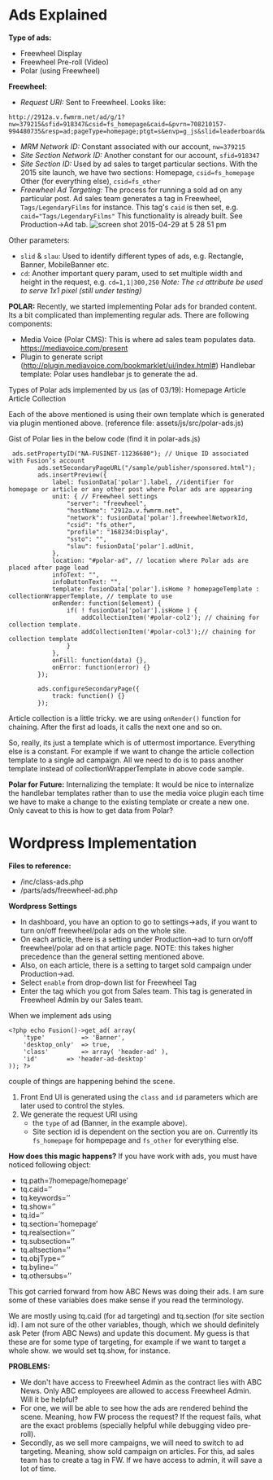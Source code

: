 # Ads Explained

**Type of ads:** 
* Freewheel Display
* Freewheel Pre-roll (Video)
* Polar (using Freewheel)

**Freewheel:**
* _Request URI:_ Sent to Freewheel. Looks like:
```
http://2912a.v.fwmrm.net/ad/g/1?nw=379215&sfid=918347&csid=fs_homepage&caid=&pvrn=708210157-994480735&resp=ad;pageType=homepage;ptgt=s&envp=g_js&slid=leaderboard&w=728&h=90&slau=Leaderboard%20728x90
```
* _MRM Network ID:_ Constant associated with our account, `nw=379215`
* _Site Section Network ID:_ Another constant for our account, `sfid=918347`
* _Site Section ID:_ Used by ad sales to target particular sections. With the 2015 site launch, we have two sections:
Homepage, `csid=fs_homepage`
Other (for everything else), `csid=fs_other`
* _Freewheel Ad Targeting:_ The process for running a sold ad on any particular post. Ad sales team generates a tag in Freewheel, `Tags/LegendaryFilms` for instance. This tag's `caid` is then set, e.g. `caid="Tags/LegendaryFilms"`
This functionality is already built. See Production->Ad tab. 
![screen shot 2015-04-29 at 5 28 51 pm](https://cloud.githubusercontent.com/assets/1636964/7401847/4b3614b4-ee95-11e4-961d-d2b11bc5e294.png)

Other parameters:
* `slid` & `slau`: Used to identify different types of ads, e.g. Rectangle, Banner, MobileBanner etc. 
* `cd`: Another important query param, used to set multiple width and height in the request, e.g. `cd=1,1|300,250`
_Note: The `cd` attribute be used to serve 1x1 pixel (still under testing)_

**POLAR:**
Recently, we started implementing Polar ads for branded content. Its a bit complicated than implementing regular ads. There are following components:
* Media Voice (Polar CMS): This is where ad sales team populates data. 
https://mediavoice.com/present
* Plugin to generate script (http://plugin.mediavoice.com/bookmarklet/ui/index.html#)
Handlebar template: Polar uses handlebar js to generate the ad. 

Types of Polar ads implemented by us (as of 03/19): 
Homepage 
Article
Article Collection

Each of the above mentioned is using their own template which is generated via plugin mentioned above. (reference file: assets/js/src/polar-ads.js)



Gist of Polar lies in the below code (find it in polar-ads.js)
```
 ads.setPropertyID("NA-FUSINET-11236680"); // Unique ID associated with Fusion’s account
        ads.setSecondaryPageURL("/sample/publisher/sponsored.html");
        ads.insertPreview({
            label: fusionData['polar'].label, //identifier for homepage or article or any other post where Polar ads are appearing 
            unit: { // Freewheel settings
                "server": "freewheel",
                "hostName": "2912a.v.fwmrm.net",
                "network": fusionData['polar'].freewheelNetworkId,
                "csid": "fs_other",
                "profile": "168234:Display",
                "ssto": "",
                "slau": fusionData['polar'].adUnit, 
            },
            location: "#polar-ad", // location where Polar ads are placed after page load
            infoText: "",
            infoButtonText: "",
            template: fusionData['polar'].isHome ? homepageTemplate : collectionWrapperTemplate, // template to use 
            onRender: function($element) {
            	if( ! fusionData['polar'].isHome ) {
	                addCollectionItem('#polar-col2'); // chaining for collection template. 
	                addCollectionItem('#polar-col3');// chaining for collection template
            	}
            },
            onFill: function(data) {},
            onError: function(error) {}
        });
        
        ads.configureSecondaryPage({
            track: function() {}
        });
```

Article collection is a little tricky. we are using `onRender()` function for chaining. After the first ad loads, it calls the next one and so on. 

So, really, its just a template which is of uttermost importance. Everything else is a constant. For example if we want to change the article collection template to a single ad campaign. All we need to do is to pass another template instead of collectionWrapperTemplate in above code sample. 




**Polar for Future:**
Internalizing the template: It would be nice to internalize the handlebar templates rather than to use the media voice plugin each time we have to make a change to the existing template or create a new one. Only caveat to this is how to get data from Polar? 


# Wordpress Implementation

**Files to reference:**
* /inc/class-ads.php
* /parts/ads/freewheel-ad.php

**Wordpress Settings**
* In dashboard, you have an option to go to settings->ads, if you want to turn on/off freewheel/polar ads on the whole site. 
* On each article, there is a setting under Production->ad to turn on/off freewheel/polar ad on that article page. NOTE: this takes higher precedence than the general setting mentioned above. 
* Also, on each article, there is a setting to target sold campaign under Production->ad. 
 * Select `enable` from drop-down list for Freewheel Tag
 * Enter the tag which you got from Sales team. This tag is generated in Freewheel Admin by our Sales team. 
 
When we implement ads using
```
<?php echo Fusion()->get_ad( array(
	'type'          => 'Banner',
	'desktop_only'  => true,
	'class'         => array( 'header-ad' ),
	'id'		=> 'header-ad-desktop'
)); ?>
```
couple of things are happening behind the scene.
1. Front End UI is generated using the `class` and `id` parameters which are later used to control the styles.
2. We generate the request URI using 
	* the `type` of ad (Banner, in the example above).
	* Site section id is dependent on the section you are on. Currently its `fs_homepage` for hompepage and `fs_other` for everything else.

**How does this magic happens?**
If you have work with ads, you must have noticed following object:
* tq.path=’/homepage/homepage’
* tq.caid=’’
* tq.keywords=’’
* tq.show=’’
* tq.id=’’
* tq.section=’homepage’
* tq.realsection=’’
* tq.subsection=’’
* tq.altsection=’’
* tq.objType=’’
* tq.byline=’’
* tq.othersubs=’’

This got carried forward from how ABC News was doing their ads. I am sure some of these variables does make sense if you read the terminology. 

We are mostly using tq.caid (for ad targeting) and tq.section (for site section id). I am not sure of the other variables, though, which we should definitely ask Peter (from ABC News) and update this document. My guess is that these are for some type of targeting, for example if we want to target a whole show. we would set tq.show, for instance. 



**PROBLEMS:**
* We don't have access to Freewheel Admin as the contract lies with ABC News. Only ABC employees are allowed to access Freewheel Admin. Will it be helpful? 
 * For one, we will be able to see how the ads are rendered behind the scene. Meaning, how FW process the request? If the request fails, what are the exact problems (specially helpful while debugging video pre-roll). 
 * Secondly, as we sell more campaigns, we will need to switch to ad targeting. Meaning, show sold campaign on articles. For this, ad sales team has to create a tag in FW. If we have access to admin, it will save a lot of time. 
